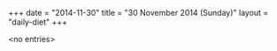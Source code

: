 +++
date = "2014-11-30"
title = "30 November 2014 (Sunday)"
layout = "daily-diet"
+++


\<no entries\>

